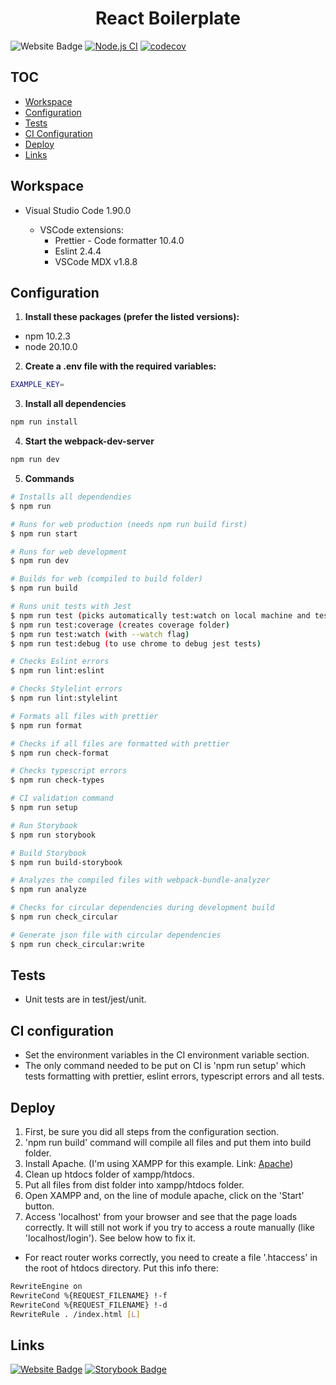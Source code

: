 <h1 align="center">
  React Boilerplate
</h1>

![Website Badge](https://img.shields.io/badge/version-1.0.0-blue)
[![Node.js CI](https://github.com/DanielFerrariR/react-boilerplate/actions/workflows/node.js.yml/badge.svg)](https://github.com/DanielFerrariR/react-boilerplate/actions/workflows/node.js.yml)
[![codecov](https://codecov.io/gh/DanielFerrariR/react-boilerplate/branch/master/graph/badge.svg?token=xqzOMvxham)](https://codecov.io/gh/DanielFerrariR/react-boilerplate)

## TOC

- [Workspace](#workspace)
- [Configuration](#configuration)
- [Tests](#tests)
- [CI Configuration](#ci-configuration)
- [Deploy](#deploy)
- [Links](#links)

## Workspace

- Visual Studio Code 1.90.0

  - VSCode extensions:
    - Prettier - Code formatter 10.4.0
    - Eslint 2.4.4
    - VSCode MDX v1.8.8

## Configuration

1.  **Install these packages (prefer the listed versions):**

- npm 10.2.3
- node 20.10.0

2.  **Create a .env file with the required variables:**

```sh
EXAMPLE_KEY=
```

3.  **Install all dependencies**

```sh
npm run install
```

4.  **Start the webpack-dev-server**

```sh
npm run dev
```

5.  **Commands**

```bash
# Installs all dependendies
$ npm run

# Runs for web production (needs npm run build first)
$ npm run start

# Runs for web development
$ npm run dev

# Builds for web (compiled to build folder)
$ npm run build

# Runs unit tests with Jest
$ npm run test (picks automatically test:watch on local machine and test:coverage on CI)
$ npm run test:coverage (creates coverage folder)
$ npm run test:watch (with --watch flag)
$ npm run test:debug (to use chrome to debug jest tests)

# Checks Eslint errors
$ npm run lint:eslint

# Checks Stylelint errors
$ npm run lint:stylelint

# Formats all files with prettier
$ npm run format

# Checks if all files are formatted with prettier
$ npm run check-format

# Checks typescript errors
$ npm run check-types

# CI validation command
$ npm run setup

# Run Storybook
$ npm run storybook

# Build Storybook
$ npm run build-storybook

# Analyzes the compiled files with webpack-bundle-analyzer
$ npm run analyze

# Checks for circular dependencies during development build
$ npm run check_circular

# Generate json file with circular dependencies
$ npm run check_circular:write
```

## Tests

- Unit tests are in test/jest/unit.

## CI configuration

- Set the environment variables in the CI environment variable section.
- The only command needed to be put on CI is 'npm run setup' which tests formatting with prettier, eslint errors, typescript errors and all tests.

## Deploy

1.  First, be sure you did all steps from the configuration section.
2.  'npm run build' command will compile all files and put them into build folder.
3.  Install Apache. (I'm using XAMPP for this example. Link: [Apache](https://www.apachefriends.org/download.html))
4.  Clean up htdocs folder of xampp/htdocs.
5.  Put all files from dist folder into xampp/htdocs folder.
6.  Open XAMPP and, on the line of module apache, click on the 'Start' button.
7.  Access 'localhost' from your browser and see that the page loads correctly. It will still not work if you try to access a route manually (like 'localhost/login'). See below how to fix it.

- For react router works correctly, you need to create a file '.htaccess' in the root of htdocs directory. Put this info there:

```bash
RewriteEngine on
RewriteCond %{REQUEST_FILENAME} !-f
RewriteCond %{REQUEST_FILENAME} !-d
RewriteRule . /index.html [L]
```

## Links

[![Website Badge](https://img.shields.io/badge/Website-blue)](https://fluffy-griffin-fa508e.netlify.app)
[![Storybook Badge](https://img.shields.io/badge/Storybook-ff4785)](https://mellifluous-bombolone-aea06d.netlify.app)

